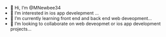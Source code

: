- 👋 Hi, I’m @MNewbee34
- 👀 I’m interested in ios app develepment ...
- 🌱 I’m currently learning front end and back end web deveopment...
- 💞️ I’m looking to collaborate on web deveopmet or ios app development projects...

<!---
MNewbie34/MNewbie34 is a ✨ special ✨ repository because its `README.md` (this file) appears on your GitHub profile.
You can click the Preview link to take a look at your changes.
--->
